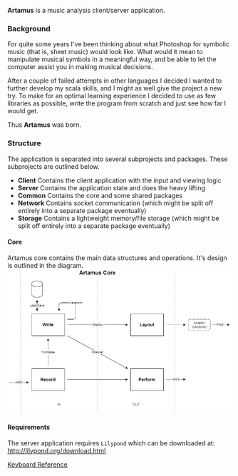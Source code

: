 **Artamus** is a music analysis client/server application.

### Background
For quite some years I've been thinking about what Photoshop for symbolic music (that is, sheet music) would look like. What would it mean to manipulate musical symbols in a meaningful way, and be able to let the computer assist you in making musical decisions.

After a couple of failed attempts in other languages I decided I wanted to further develop my scala skills, and I might as well give the project a new try. To make for an optimal learning experience I decided to use as few libraries as possible, write the program from scratch and just see how far I would get.

Thus **Artamus** was born. 

### Structure

The application is separated into several subprojects and packages. These subprojects are outlined below.
- **Client** Contains the client application with the input and viewing logic
- **Server** Contains the application state and does the heavy lifting
- **Common** Contains the core and some shared packages
- **Network** Contains socket communication (which might be split off entirely into a separate package eventually)
- **Storage** Contains a lightweight memory/file storage (which might be split off entirely into a separate package eventually)

#### Core

Artamus core contains the main data structures and operations. It's design is outlined in the diagram.
![core-design](doc/img/core-design.png)

#### Requirements

The server application requires `Lilypond` which can be downloaded at:
http://lilypond.org/download.html



[Keyboard Reference](docs.keyboard.md)
